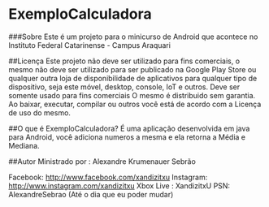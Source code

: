 # ExemploCalculadora
###Sobre
Este é um projeto para o minicurso de Android que acontece no Instituto Federal Catarinense - Campus Araquari

##Licença
Este projeto não deve ser utilizado para fins comerciais, o mesmo não deve ser utilizado para ser publicado na Google Play Store ou qualquer outra loja de disponibilidade de aplicativos para qualquer tipo de dispositivo, seja este móvel, desktop, console, IoT e outros.
Deve ser somente usado para fins comerciais
O mesmo é distribuido sem garantia.
Ao baixar, executar, compilar ou outros você está de acordo com a Licença de uso do mesmo.

##O que é ExemploCalculadora?
É uma aplicação desenvolvida em java para Android, você adiciona numeros a mesma e ela retorna a Média e Mediana.


##Autor
Ministrado por : Alexandre Krumenauer Sebrão

Facebook: http://www.facebook.com/xandizitxu
Instagram: http://www.instagram.com/xandizitxu
Xbox Live : XandizitxU
PSN: AlexandreSebrao (Até o dia que eu poder mudar)


